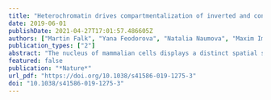 ```yaml
---
title: "Heterochromatin drives compartmentalization of inverted and conventional nuclei"
date: 2019-06-01
publishDate: 2021-04-27T17:01:57.486605Z
authors: ["Martin Falk", "Yana Feodorova", "Natalia Naumova", "Maxim Imakaev", "Bryan R. Lajoie", "Heinrich Leonhardt", "Boris Joffe", "Job Dekker", "Geoffrey Fudenberg", "Irina Solovei", "Leonid A. Mirny"]
publication_types: ["2"]
abstract: "The nucleus of mammalian cells displays a distinct spatial segregation of active euchromatic and inactive heterochromatic regions of the genome1,2. In conventional nuclei, microscopy shows that euchromatin is localized in the nuclear interior and heterochromatin at the nuclear periphery1,2. Genome-wide chromosome conformation capture (Hi-C) analyses show this segregation as a plaid pattern of contact enrichment within euchromatin and heterochromatin compartments3, and depletion between them. Many mechanisms for the formation of compartments have been proposed, such as attraction of heterochromatin to the nuclear lamina2,4, preferential attraction of similar chromatin to each other1,4–12, higher levels of chromatin mobility in active chromatin13–15 and transcription-related clustering of euchromatin16,17. However, these hypotheses have remained inconclusive, owing to the difficulty of disentangling intra-chromatin and chromatin–lamina interactions in conventional nuclei18. The marked reorganization of interphase chromosomes in the inverted nuclei of rods in nocturnal mammals19,20 provides an opportunity to elucidate the mechanisms that underlie spatial compartmentalization. Here we combine Hi-C analysis of inverted rod nuclei with microscopy and polymer simulations. We find that attractions between heterochromatic regions are crucial for establishing both compartmentalization and the concentric shells of pericentromeric heterochromatin, facultative heterochromatin and euchromatin in the inverted nucleus. When interactions between heterochromatin and the lamina are added, the same model recreates the conventional nuclear organization. In addition, our models allow us to rule out mechanisms of compartmentalization that involve strong euchromatin interactions. Together, our experiments and modelling suggest that attractions between heterochromatic regions are essential for the phase separation of the active and inactive genome in inverted and conventional nuclei, whereas interactions of the chromatin with the lamina are necessary to build the conventional architecture from these segregated phases."
featured: false
publication: "*Nature*"
url_pdf: "https://doi.org/10.1038/s41586-019-1275-3"
doi: "10.1038/s41586-019-1275-3"
---
```


